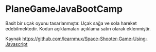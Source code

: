 # PlaneGameJavaBootCamp

Basit bir uçak oyunu tasarlanmıştır. Uçak sağa ve sola hareket edebilmektedir. Kodun açıklamaları açıklama satırı olarak eklenmiştir. 


Kaynak
https://github.com/learnmux/Space-Shooter-Game-Using-Javascript
